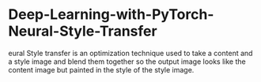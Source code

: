 # Deep-Learning-with-PyTorch-Neural-Style-Transfer
eural Style transfer is an optimization technique used to take a content and a style image and blend them together so the output image looks like the content image but painted in the style of the style image.
